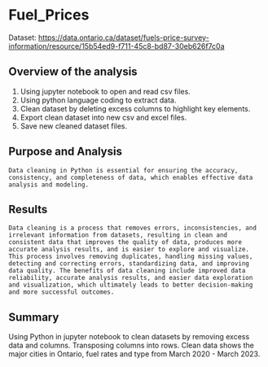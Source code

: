 # Fuel_Prices

Dataset: https://data.ontario.ca/dataset/fuels-price-survey-information/resource/15b54ed9-f711-45c8-bd87-30eb626f7c0a

## Overview of the analysis
1.  Using jupyter notebook to open and read csv files. 
2.  Using python language coding to extract data.
3.  Clean dataset by deleting excess columns to highlight key elements.
4.  Export clean dataset into new csv and excel files.
5.  Save new cleaned dataset files. 

## Purpose and Analysis
    Data cleaning in Python is essential for ensuring the accuracy, consistency, and completeness of data, which enables effective data analysis and modeling.
 
## Results

    Data cleaning is a process that removes errors, inconsistencies, and irrelevant information from datasets, resulting in clean and consistent data that improves the quality of data, produces more accurate analysis results, and is easier to explore and visualize. This process involves removing duplicates, handling missing values, detecting and correcting errors, standardizing data, and improving data quality. The benefits of data cleaning include improved data reliability, accurate analysis results, and easier data exploration and visualization, which ultimately leads to better decision-making and more successful outcomes.

## Summary

Using Python in jupyter notebook to clean datasets by removing excess data and columns. Transposing columns into rows. Clean data shows the major cities in Ontario, fuel rates and type from March 2020 - March 2023. 


